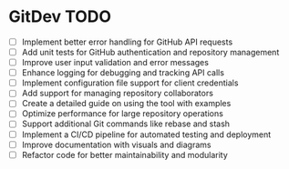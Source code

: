 # GitDev TODO

- [ ] Implement better error handling for GitHub API requests
- [ ] Add unit tests for GitHub authentication and repository management
- [ ] Improve user input validation and error messages
- [ ] Enhance logging for debugging and tracking API calls
- [ ] Implement configuration file support for client credentials
- [ ] Add support for managing repository collaborators
- [ ] Create a detailed guide on using the tool with examples
- [ ] Optimize performance for large repository operations
- [ ] Support additional Git commands like rebase and stash
- [ ] Implement a CI/CD pipeline for automated testing and deployment
- [ ] Improve documentation with visuals and diagrams
- [ ] Refactor code for better maintainability and modularity
